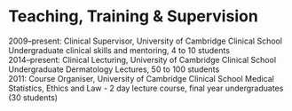 # Teaching, Training & Supervision

2009–present: Clinical Supervisor, University of Cambridge Clinical School Undergraduate clinical skills and mentoring, 4 to 10 students<br>
2014–present: Clinical Lecturing, University of Cambridge Clinical School Undergraduate Dermatology Lectures, 50 to 100 students<br>
2011: Course Organiser, University of Cambridge Clinical School Medical Statistics, Ethics and Law - 2 day lecture course, final year undergraduates (30 students)<br>
